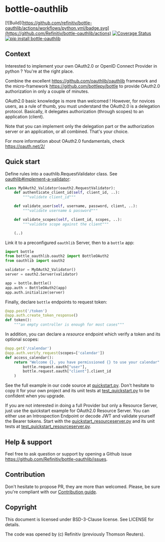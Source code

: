 # bottle-oauthlib

[![Build](https://github.com/refinitiv/bottle-oauthlib/actions/workflows/python.yml/badge.svg](https://github.com/Refinitiv/bottle-oauthlib/actions)
[![Coverage Status](https://coveralls.io/repos/github/Refinitiv/bottle-oauthlib/badge.svg?branch=master)](https://coveralls.io/github/Refinitiv/bottle-oauthlib?branch=master)
[![pip install bottle-oauthlib](https://img.shields.io/pypi/v/bottle-oauthlib.svg)](https://pypi.python.org/pypi/bottle-oauthlib)

## Context

Interested to implement your own OAuth2.0 or OpenID Connect Provider in python ? You're at the right place.

Combine the excellent https://github.com/oauthlib/oauthlib framework and the micro-framework https://github.com/bottlepy/bottle to provide OAuth2.0 authorization in only a couple of minutes.

OAuth2.0 basic knowledge is more than welcomed ! However, for novices users, as a rule of thumb, you must understand the OAuth2.0 is a delegation protocol. Basically, it delegates authorization (through scopes) to an application (client).

Note that you can implement only the delegation part or the authorization server or an application, or all combined. That's your choice.

For more information about OAuth2.0 fundamentals, check https://oauth.net/2/

## Quick start

Define rules into a oauthlib.RequestValidator class. See [oauthlib#implement-a-validator](https://oauthlib.readthedocs.io/en/latest/oauth2/server.html#implement-a-validator):
```python
class MyOAuth2_Validator(oauth2.RequestValidator):
    def authenticate_client_id(self, client_id, ..):
        """validate client_id"""

    def validate_user(self, username, password, client, ..):
        """validate username & password"""

    def validate_scopes(self, client_id, scopes, ..):
        """validate scope against the client"""

    (..)
```

Link it to a preconfigured `oauthlib` Server, then to a `bottle` app: 

```python
import bottle
from bottle_oauthlib.oauth2 import BottleOAuth2
from oauthlib import oauth2

validator = MyOAuth2_Validator()
server = oauth2.Server(validator)

app = bottle.Bottle()
app.auth = BottleOAuth2(app)
app.auth.initialize(server)
```

Finally, declare `bottle` endpoints to request token:
```python
@app.post('/token')
@app.auth.create_token_response()
def token():
    """an empty controller is enough for most cases"""
```

In addition, you can declare a _resource_ endpoint which verify a token and its optional scopes:
```python
@app.get('/calendar')
@app.auth.verify_request(scopes=['calendar'])
def access_calendar():
    return "Welcome {}, you have permissioned {} to use your calendar".format(
        bottle.request.oauth["user"],
        bottle.request.oauth["client"].client_id
    )
```

See the full example in our code source at [quickstart.py](https://github.com/Refinitiv/bottle-oauthlib/blob/master/tests/examples/quickstart.py). Don't hesitate to copy it for your own project and its unit tests at [test_quickstart.py](https://github.com/Refinitiv/bottle-oauthlib/blob/master/tests/test_quickstart.py) to be confident when you upgrade.

If you are not interested in doing a full Provider but only a Resource Server, just use the quickstart example for OAuth2.0 Resource Server. You can either use an Introspection Endpoint or decode JWT and validate yourself the Bearer tokens. Start with the [quickstart_resourceserver.py](https://github.com/Refinitiv/bottle-oauthlib/blob/master/tests/examples/quickstart_resourceserver.py) and its unit tests at [test_quickstart_resourceserver.py](https://github.com/Refinitiv/bottle-oauthlib/blob/master/tests/test_quickstart_resourceserver.py).

## Help & support

Feel free to ask question or support by opening a Github issue https://github.com/Refinitiv/bottle-oauthlib/issues.


## Contribution

Don't hesitate to propose PR, they are more than welcomed. Please, be sure you're compliant with our [Contribution guide](https://github.com/Refinitiv/bottle-oauthlib/blob/master/docs/CONTRIBUTING.md).


## Copyright

This document is licensed under BSD-3-Clause license. See LICENSE for details.

The code was opened by (c) Refinitiv (previously Thomson Reuters).
